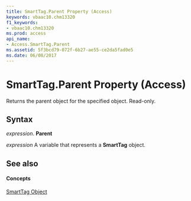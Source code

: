 ```yaml
---
title: SmartTag.Parent Property (Access)
keywords: vbaac10.chm13320
f1_keywords:
- vbaac10.chm13320
ms.prod: access
api_name:
- Access.SmartTag.Parent
ms.assetid: 5f3bcd79-072f-6b27-ae55-ce2da5fad0e5
ms.date: 06/08/2017
---
```



# SmartTag.Parent Property (Access)

Returns the parent object for the specified object. Read-only.


## Syntax

 _expression_. **Parent**

 _expression_ A variable that represents a **SmartTag** object.


## See also


#### Concepts


[SmartTag Object](smarttag-object-access.md)


